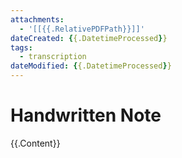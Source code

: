 ```yaml
---
attachments: 
  - '[[{{.RelativePDFPath}}]]'
dateCreated: {{.DatetimeProcessed}}
tags: 
  - transcription
dateModified: {{.DatetimeProcessed}}
---
```


# Handwritten Note

{{.Content}}